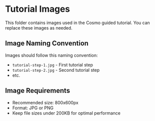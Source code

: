 # Tutorial Images

This folder contains images used in the Cosmo guided tutorial. You can replace these images as needed.

## Image Naming Convention

Images should follow this naming convention:
- `tutorial-step-1.jpg` - First tutorial step
- `tutorial-step-2.jpg` - Second tutorial step
- etc.

## Image Requirements

- Recommended size: 800x600px
- Format: JPG or PNG
- Keep file sizes under 200KB for optimal performance